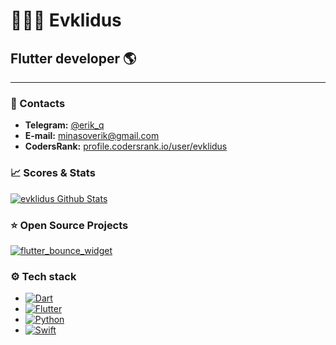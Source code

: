 # 👨🏻‍💻 Evklidus
## Flutter developer 🌎

---
  
### 📱 Contacts
+ **Telegram:** [@erik_q](https://t.me/erik_q)   
+ **E-mail:** [minasoverik@gmail.com](mailto:minasoverik@gmail.com)
+ **CodersRank:** [profile.codersrank.io/user/evklidus](https://profile.codersrank.io/user/evklidus)

### 📈 Scores & Stats  
  
[![evklidus Github Stats](https://github-readme-stats.vercel.app/api?username=evklidus&count_private=true&theme=default&show_icons=true)](https://github.com/evklidus)

### ⭐ Open Source Projects  
  
  
[![flutter_bounce_widget](https://github-readme-stats.vercel.app/api/pin/?username=evklidus&repo=flutter_bounce_widget)](https://github.com/evklidus/flutter_bounce_widget)

### ⚙️ Tech stack  
  
+ [![Dart](https://img.shields.io/badge/-Dart-05122A?style=flat&logo=dart&logoColor=blue)](https://dart.dev/)  
+ [![Flutter](https://img.shields.io/badge/-Flutter-05122A?style=flat&logo=flutter&logoColor=blue)](http://flutter.dev/)
+ [![Python](https://img.shields.io/badge/-Python-05122A?style=flat&logo=python)](http://python.org/)
+ [![Swift](https://img.shields.io/badge/-Swift-05122A?style=flat&logo=swift)](https://swift.org/)
